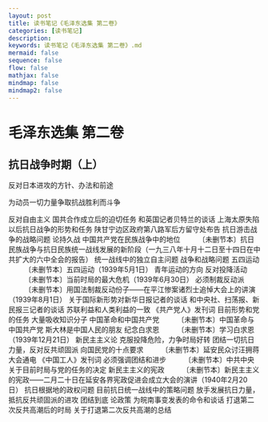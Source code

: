 ```yaml
---
layout: post
title: 读书笔记《毛泽东选集 第二卷》
categories: [读书笔记]
description: 
keywords: 读书笔记《毛泽东选集 第二卷》.md
mermaid: false
sequence: false
flow: false
mathjax: false
mindmap: false
mindmap2: false
---
```

# 毛泽东选集 第二卷

## 抗日战争时期（上）

反对日本进攻的方针、办法和前途



为动员一切力量争取抗战胜利而斗争



反对自由主义
国共合作成立后的迫切任务
和英国记者贝特兰的谈话
上海太原失陷以后抗日战争的形势和任务
陕甘宁边区政府第八路军后方留守处布告
抗日游击战争的战略问题
论持久战
中国共产党在民族战争中的地位
    　　 〔未删节本〕抗日民族战争与抗日民族统一战线发展的新阶段（一九三八年十月十二日至十四日在中共扩大的六中全会的报告）
统一战线中的独立自主问题
战争和战略问题
五四运动
     　　 〔未删节本〕五四运动（1939年5月1日）
青年运动的方向
反对投降活动
     　　 〔未删节本〕当前时局的最大危机（1939年6月30日）
必须制裁反动派
     　　 〔未删节本〕用国法制裁反动份子——在平江惨案诸烈士追悼大会上的讲演（1939年8月1日）
关于国际新形势对新华日报记者的谈话
和中央社、扫荡报、新民报三记者的谈话
苏联利益和人类利益的一致
《共产党人》发刊词
目前形势和党的任务
大量吸收知识分子
中国革命和中国共产党
　　 〔未删节本〕中国革命与中国共产党
斯大林是中国人民的朋友
纪念白求恩
　　 〔未删节本〕学习白求恩（1939年12月21日）
新民主主义论
克服投降危险，力争时局好转
团结一切抗日力量，反对反共顽固派
向国民党的十点要求
　　 〔未删节本〕延安民众讨汪拥蒋大会通电
《中国工人》发刊词
必须强调团结和进步
　　 〔未删节本〕中共中央关于目前时局与党的任务的决定
新民主主义的宪政
　　 〔未删节本〕新民主主义的宪政——二月二十日在延安各界宪政促进会成立大会的演讲（1940年2月20日）
抗日根据地的政权问题
目前抗日统一战线中的策略问题
放手发展抗日力量，抵抗反共顽固派的进攻
团结到底
论政策
为皖南事变发表的命令和谈话
打退第二次反共高潮后的时局
关于打退第二次反共高潮的总结